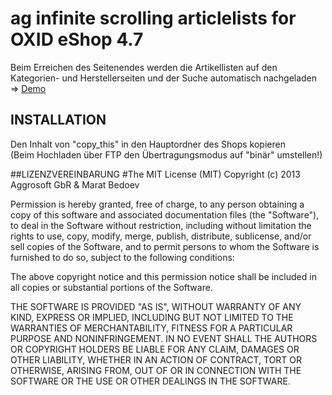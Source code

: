# ag infinite scrolling articlelists for OXID eShop 4.7
Beim Erreichen des Seitenendes werden die Artikellisten auf den Kategorien- und Herstellerseiten und der Suche automatisch nachgeladen => [Demo](http://oxidtemplate.aggrosoft.de/Alles/)
  
  
## INSTALLATION
Den Inhalt von  "copy_this" in den Hauptordner des Shops kopieren  
(Beim Hochladen über FTP den Übertragungsmodus auf "binär" umstellen!)
</pre>
  
  
##LIZENZVEREINBARUNG
#The MIT License (MIT)
Copyright (c) 2013 Aggrosoft GbR & Marat Bedoev  
  
Permission is hereby granted, free of charge, to any person obtaining a copy of this software and associated documentation files (the "Software"), to deal in the Software without restriction, including without limitation the rights to use, copy, modify, merge, publish, distribute, sublicense, and/or sell copies of the Software, and to permit persons to whom the Software is furnished to do so, subject to the following conditions:  
  
The above copyright notice and this permission notice shall be included in all copies or substantial portions of the Software.  
  
THE SOFTWARE IS PROVIDED "AS IS", WITHOUT WARRANTY OF ANY KIND, EXPRESS OR IMPLIED, INCLUDING BUT NOT LIMITED TO THE WARRANTIES OF MERCHANTABILITY, FITNESS FOR A PARTICULAR PURPOSE AND NONINFRINGEMENT. IN NO EVENT SHALL THE AUTHORS OR COPYRIGHT HOLDERS BE LIABLE FOR ANY CLAIM, DAMAGES OR OTHER LIABILITY, WHETHER IN AN ACTION OF CONTRACT, TORT OR OTHERWISE, ARISING FROM, OUT OF OR IN CONNECTION WITH THE SOFTWARE OR THE USE OR OTHER DEALINGS IN THE SOFTWARE.
